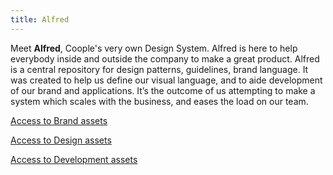 ```yaml
---
title: Alfred
---
```


Meet **Alfred**, Coople's very own Design System.
Alfred is here to help everybody inside and outside the company to make a great product.
Alfred is a central repository for design patterns, guidelines, brand language. It was created to help us define our visual language, and to aide development of our brand and applications. It’s the outcome of us attempting to make a system which scales with the business, and eases the load on our team.

[Access to Brand assets]('www.google.com')

[Access to Design assets]('www.google.com')

[Access to Development assets]('www.google.com')

